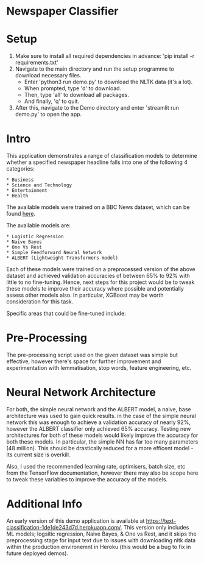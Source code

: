 # Newspaper Classifier
# Setup
1. Make sure to install all required dependencies in advance:
    'pip install -r requirements.txt'
2. Navigate to the main directory and run the setup programme to download necessary files.
    * Enter 'python3 run demo.py' to download the NLTK data (it's a lot). 
    * When prompted, type 'd' to download.
    * Then, type 'all' to download all packages.
    * And finally, 'q' to quit.
3. After this, navigate to the Demo directory and enter 'streamlit run demo.py' to open the app.

# Intro
This application demonstrates a range of classification models to determine whether a specified newspaper headline falls into one of the following 4 categories:
    
    * Business
    * Science and Technology
    * Entertainment
    * Health

The available models were trained on a BBC News dataset, which can be found [here](https://www.kaggle.com/c/learn-ai-bbc/data).

The available models are:

    * Logistic Regression
    * Naive Bayes
    * One Vs Rest
    * Simple Feedforward Neural Network
    * ALBERT (Lightweight Transformers model)

Each of these models were trained on a preprocessed version of the above dataset and achieved validation accuracies of between 65% to 92% with little to no fine-tuning.
Hence, next steps for this project would be to tweak these models to improve their accuracy where possible and potentially assess other models also. 
In particular, XGBoost may be worth consideration for this task.

Specific areas that could be fine-tuned include:
# Pre-Processing
The pre-processing script used on the given dataset was simple but effective, however there's space for further improvement and experimentation with lemmatisation, stop words, feature engineering, etc.

# Neural Network Architecture
For both, the simple neural network and the ALBERT model, a naive, base architecture was used to gain quick results. in the case of the simple neural network this was enough to achieve a validation accuracy of nearly 92%, however the ALBERT classifier only achieved 65% accuracy.
Testing new architectures for both of these models would likely improve the accuracy for both these models. In particular, the simple NN has far too many parameters (48 million). This should be drastically reduced for a more efficent model - Its current size is overkill.

Also, I used the recommended learning rate, optimisers, batch size, etc from the TensorFlow documentation, however there may also be scope here to tweak these variables to improve the accuracy of the models.

# Additional Info
An early version of this demo application is available at https://text-classification-1de1de243d7d.herokuapp.com/. 
This version only includes ML models; logsitic regression, Naive Bayes, & One vs Rest, and it skips the preprocessing stage for input text due to issues with downloading nltk data within the production environemnt in Heroku (this would be a bug to fix in future deployed demos).
